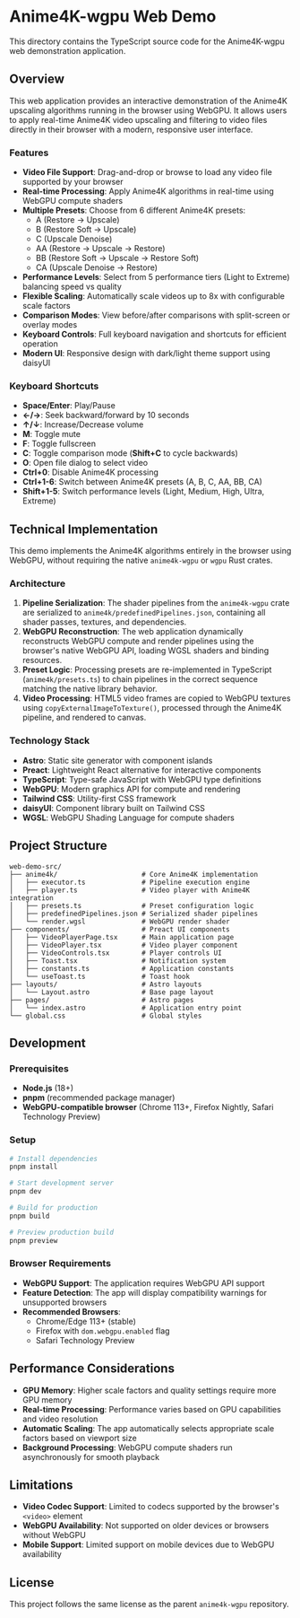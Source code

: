 # Anime4K-wgpu Web Demo

This directory contains the TypeScript source code for the Anime4K-wgpu web demonstration application.

## Overview

This web application provides an interactive demonstration of the Anime4K upscaling algorithms running in the browser using WebGPU. It allows users to apply real-time Anime4K video upscaling and filtering to video files directly in their browser with a modern, responsive user interface.

### Features

- **Video File Support**: Drag-and-drop or browse to load any video file supported by your browser
- **Real-time Processing**: Apply Anime4K algorithms in real-time using WebGPU compute shaders
- **Multiple Presets**: Choose from 6 different Anime4K presets:
  - A (Restore → Upscale)
  - B (Restore Soft → Upscale)
  - C (Upscale Denoise)
  - AA (Restore → Upscale → Restore)
  - BB (Restore Soft → Upscale → Restore Soft)
  - CA (Upscale Denoise → Restore)
- **Performance Levels**: Select from 5 performance tiers (Light to Extreme) balancing speed vs quality
- **Flexible Scaling**: Automatically scale videos up to 8x with configurable scale factors
- **Comparison Modes**: View before/after comparisons with split-screen or overlay modes
- **Keyboard Controls**: Full keyboard navigation and shortcuts for efficient operation
- **Modern UI**: Responsive design with dark/light theme support using daisyUI

### Keyboard Shortcuts

- **Space/Enter**: Play/Pause
- **←/→**: Seek backward/forward by 10 seconds
- **↑/↓**: Increase/Decrease volume
- **M**: Toggle mute
- **F**: Toggle fullscreen
- **C**: Toggle comparison mode (**Shift+C** to cycle backwards)
- **O**: Open file dialog to select video
- **Ctrl+0**: Disable Anime4K processing
- **Ctrl+1-6**: Switch between Anime4K presets (A, B, C, AA, BB, CA)
- **Shift+1-5**: Switch performance levels (Light, Medium, High, Ultra, Extreme)

## Technical Implementation

This demo implements the Anime4K algorithms entirely in the browser using WebGPU, without requiring the native `anime4k-wgpu` or `wgpu` Rust crates.

### Architecture

1. **Pipeline Serialization**: The shader pipelines from the `anime4k-wgpu` crate are serialized to `anime4k/predefinedPipelines.json`, containing all shader passes, textures, and dependencies.
2. **WebGPU Reconstruction**: The web application dynamically reconstructs WebGPU compute and render pipelines using the browser's native WebGPU API, loading WGSL shaders and binding resources.
3. **Preset Logic**: Processing presets are re-implemented in TypeScript (`anime4k/presets.ts`) to chain pipelines in the correct sequence matching the native library behavior.
4. **Video Processing**: HTML5 video frames are copied to WebGPU textures using `copyExternalImageToTexture()`, processed through the Anime4K pipeline, and rendered to canvas.

### Technology Stack

- **Astro**: Static site generator with component islands
- **Preact**: Lightweight React alternative for interactive components
- **TypeScript**: Type-safe JavaScript with WebGPU type definitions
- **WebGPU**: Modern graphics API for compute and rendering
- **Tailwind CSS**: Utility-first CSS framework
- **daisyUI**: Component library built on Tailwind CSS
- **WGSL**: WebGPU Shading Language for compute shaders

## Project Structure

```text
web-demo-src/
├── anime4k/                     # Core Anime4K implementation
│   ├── executor.ts              # Pipeline execution engine
│   ├── player.ts                # Video player with Anime4K integration
│   ├── presets.ts               # Preset configuration logic
│   ├── predefinedPipelines.json # Serialized shader pipelines
│   └── render.wgsl              # WebGPU render shader
├── components/                  # Preact UI components
│   ├── VideoPlayerPage.tsx      # Main application page
│   ├── VideoPlayer.tsx          # Video player component
│   ├── VideoControls.tsx        # Player controls UI
│   ├── Toast.tsx                # Notification system
│   ├── constants.ts             # Application constants
│   └── useToast.ts              # Toast hook
├── layouts/                     # Astro layouts
│   └── Layout.astro             # Base page layout
├── pages/                       # Astro pages
│   └── index.astro              # Application entry point
└── global.css                   # Global styles
```

## Development

### Prerequisites

- **Node.js** (18+)
- **pnpm** (recommended package manager)
- **WebGPU-compatible browser** (Chrome 113+, Firefox Nightly, Safari Technology Preview)

### Setup

```bash
# Install dependencies
pnpm install

# Start development server
pnpm dev

# Build for production
pnpm build

# Preview production build
pnpm preview
```

### Browser Requirements

- **WebGPU Support**: The application requires WebGPU API support
- **Feature Detection**: The app will display compatibility warnings for unsupported browsers
- **Recommended Browsers**:
  - Chrome/Edge 113+ (stable)
  - Firefox with `dom.webgpu.enabled` flag
  - Safari Technology Preview

## Performance Considerations

- **GPU Memory**: Higher scale factors and quality settings require more GPU memory
- **Real-time Processing**: Performance varies based on GPU capabilities and video resolution
- **Automatic Scaling**: The app automatically selects appropriate scale factors based on viewport size
- **Background Processing**: WebGPU compute shaders run asynchronously for smooth playback

## Limitations

- **Video Codec Support**: Limited to codecs supported by the browser's `<video>` element
- **WebGPU Availability**: Not supported on older devices or browsers without WebGPU
- **Mobile Support**: Limited support on mobile devices due to WebGPU availability

## License

This project follows the same license as the parent `anime4k-wgpu` repository.
